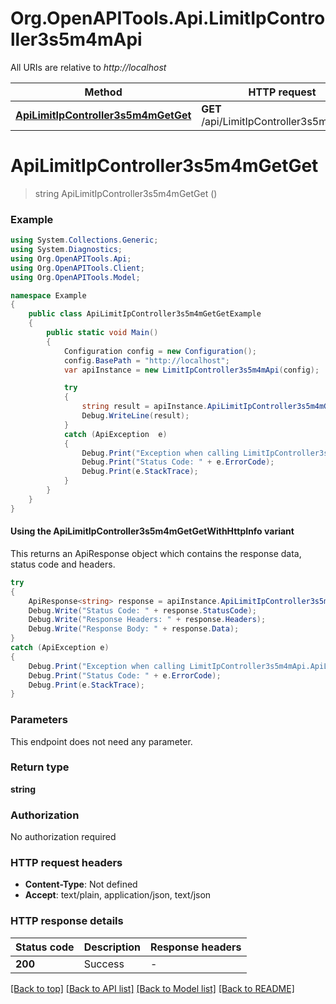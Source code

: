 # Org.OpenAPITools.Api.LimitIpController3s5m4mApi

All URIs are relative to *http://localhost*

| Method | HTTP request | Description |
|--------|--------------|-------------|
| [**ApiLimitIpController3s5m4mGetGet**](LimitIpController3s5m4mApi.md#apilimitipcontroller3s5m4mgetget) | **GET** /api/LimitIpController3s5m4m/Get |  |

<a id="apilimitipcontroller3s5m4mgetget"></a>
# **ApiLimitIpController3s5m4mGetGet**
> string ApiLimitIpController3s5m4mGetGet ()



### Example
```csharp
using System.Collections.Generic;
using System.Diagnostics;
using Org.OpenAPITools.Api;
using Org.OpenAPITools.Client;
using Org.OpenAPITools.Model;

namespace Example
{
    public class ApiLimitIpController3s5m4mGetGetExample
    {
        public static void Main()
        {
            Configuration config = new Configuration();
            config.BasePath = "http://localhost";
            var apiInstance = new LimitIpController3s5m4mApi(config);

            try
            {
                string result = apiInstance.ApiLimitIpController3s5m4mGetGet();
                Debug.WriteLine(result);
            }
            catch (ApiException  e)
            {
                Debug.Print("Exception when calling LimitIpController3s5m4mApi.ApiLimitIpController3s5m4mGetGet: " + e.Message);
                Debug.Print("Status Code: " + e.ErrorCode);
                Debug.Print(e.StackTrace);
            }
        }
    }
}
```

#### Using the ApiLimitIpController3s5m4mGetGetWithHttpInfo variant
This returns an ApiResponse object which contains the response data, status code and headers.

```csharp
try
{
    ApiResponse<string> response = apiInstance.ApiLimitIpController3s5m4mGetGetWithHttpInfo();
    Debug.Write("Status Code: " + response.StatusCode);
    Debug.Write("Response Headers: " + response.Headers);
    Debug.Write("Response Body: " + response.Data);
}
catch (ApiException e)
{
    Debug.Print("Exception when calling LimitIpController3s5m4mApi.ApiLimitIpController3s5m4mGetGetWithHttpInfo: " + e.Message);
    Debug.Print("Status Code: " + e.ErrorCode);
    Debug.Print(e.StackTrace);
}
```

### Parameters
This endpoint does not need any parameter.
### Return type

**string**

### Authorization

No authorization required

### HTTP request headers

 - **Content-Type**: Not defined
 - **Accept**: text/plain, application/json, text/json


### HTTP response details
| Status code | Description | Response headers |
|-------------|-------------|------------------|
| **200** | Success |  -  |

[[Back to top]](#) [[Back to API list]](../README.md#documentation-for-api-endpoints) [[Back to Model list]](../README.md#documentation-for-models) [[Back to README]](../README.md)

